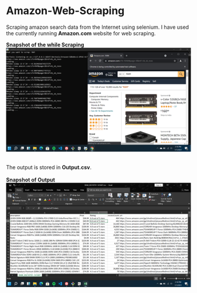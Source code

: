 # Amazon-Web-Scraping
Scraping amazon search data from the Internet using selenium.
I have used the currently running **Amazon.com** website for web scraping.

**Snapshot of the while Scraping**
![alt text](https://github.com/karanrawat2q/Amazon-Web-Scraper/blob/master/Img3.png)
<br></br>


The output is stored in **Output.csv**.
<br></br>
**Snapshot of Output**
![alt text](https://github.com/karanrawat2q/Amazon-Web-Scraper/blob/master/img4.png)